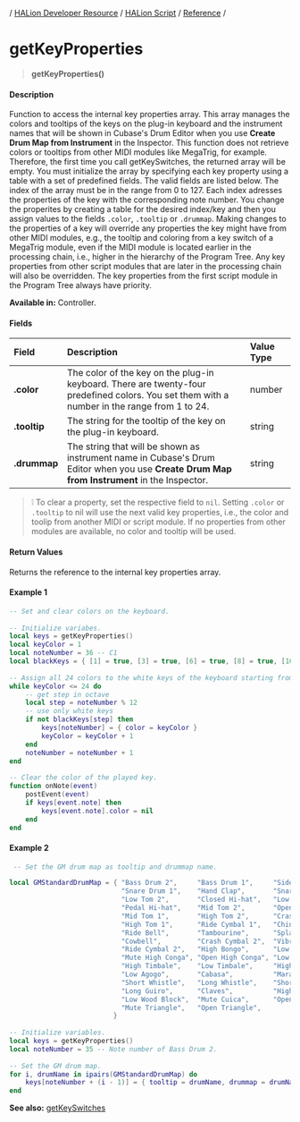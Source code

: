 / [HALion Developer Resource](../../HALion-Developer-Resource.md) / [HALion Script](./HALion-Script.md) / [Reference](./Reference.md) /

# getKeyProperties

>**getKeyProperties()**

#### Description

Function to access the internal key properties array. This array manages the colors and tooltips of the keys on the plug-in keyboard and the instrument names that will be shown in Cubase's Drum Editor when you use **Create Drum Map from Instrument** in the Inspector. This function does not retrieve colors or tooltips from other MIDI modules like MegaTrig, for example. Therefore, the first time you call getKeySwitches, the returned array will be empty. You must initialize the array by specifying each key property using a table with a set of predefined fields. The valid fields are listed below. The index of the array must be in the range from 0 to 127. Each index adresses the properties of the key with the corresponding note number. You change the properites by creating a table for the desired index/key and then you assign values to the fields ``.color``, ``.tooltip`` or ``.drummap``. Making changes to the properties of a key will override any properties the key might have from other MIDI modules, e.g., the tooltip and coloring from a key switch of a MegaTrig module, even if the MIDI module is located earlier in the processing chain, i.e., higher in the hierarchy of the Program Tree. Any key properties from other script modules that are later in the processing chain will also be overridden. The key properties from the first script module in the Program Tree always have priority.

**Available in:** Controller.

#### Fields

|Field|Description|Value Type|
|:-|:-|:-|
|**.color**|The color of the key on the plug-in keyboard. There are twenty-four predefined colors. You set them with a number in the range from 1 to 24.|number|
|**.tooltip**|The string for the tooltip of the key on the plug-in keyboard.|string|
|**.drummap**|The string that will be shown as instrument name in Cubase's Drum Editor when you use **Create Drum Map from Instrument** in the Inspector.|string|

>&#10069; To clear a property, set the respective field to ``nil``. Setting ``.color`` or ``.tooltip`` to nil will use the next valid key properties, i.e., the color and toolip from another MIDI or script module. If no properties from other modules are available, no color and tooltip will be used.

#### Return Values

Returns the reference to the internal key properties array.

#### Example 1

```lua
-- Set and clear colors on the keyboard.
 
-- Initialize variabes.
local keys = getKeyProperties()
local keyColor = 1
local noteNumber = 36 -- C1
local blackKeys = { [1] = true, [3] = true, [6] = true, [8] = true, [10] = true }
 
-- Assign all 24 colors to the white keys of the keyboard starting from C1.
while keyColor <= 24 do
    -- get step in octave
    local step = noteNumber % 12
    -- use only white keys
    if not blackKeys[step] then
        keys[noteNumber] = { color = keyColor }
        keyColor = keyColor + 1
    end
    noteNumber = noteNumber + 1
end
 
-- Clear the color of the played key.
function onNote(event)
    postEvent(event)
    if keys[event.note] then
        keys[event.note].color = nil
    end
end
```

#### Example 2

```lua
 -- Set the GM drum map as tooltip and drummap name.

local GMStandardDrumMap = { "Bass Drum 2",     "Bass Drum 1",     "Side Stick",
                            "Snare Drum 1",    "Hand Clap",       "Snare Drum 2",
                            "Low Tom 2",       "Closed Hi-hat",   "Low Tom 1",
                            "Pedal Hi-hat",    "Mid Tom 2",       "Open Hi-hat",
                            "Mid Tom 1",       "High Tom 2",      "Crash Cymbal 1",
                            "High Tom 1",      "Ride Cymbal 1",   "Chinese Cymbal",
                            "Ride Bell",       "Tambourine",      "Splash Cymbal",
                            "Cowbell",         "Crash Cymbal 2",  "Vibra Slap",
                            "Ride Cymbal 2",   "High Bongo",      "Low Bongo",
                            "Mute High Conga", "Open High Conga", "Low Conga",
                            "High Timbale",    "Low Timbale",     "High Agogo",
                            "Low Agogo",       "Cabasa",          "Maracas",
                            "Short Whistle",   "Long Whistle",    "Short Guiro",
                            "Long Guiro",      "Claves",          "High Wood Block",
                            "Low Wood Block",  "Mute Cuica",      "Open Cuica",
                            "Mute Triangle",   "Open Triangle",
                          }
 
-- Initialize variables.
local keys = getKeyProperties()
local noteNumber = 35 -- Note number of Bass Drum 2.
 
-- Set the GM drum map.
for i, drumName in ipairs(GMStandardDrumMap) do
    keys[noteNumber + (i - 1)] = { tooltip = drumName, drummap = drumName }
end
```

**See also:** [getKeySwitches](./getKeySwitches.md)